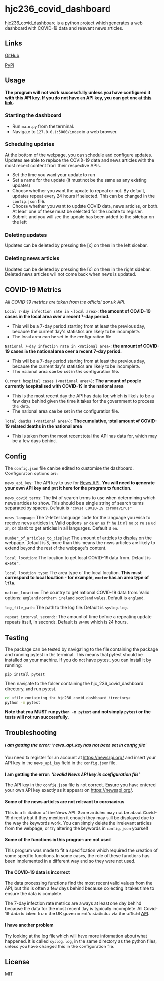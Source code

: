 # hjc236_covid_dashboard
hjc236_covid_dashboard is a python project which generates a web dashboard with COVID-19 data and relevant news articles.

## Links
[GitHub](https://github.com/hjc236/hjc236_covid_dashboard)

[PyPi](https://pypi.org/manage/project/hjc236-covid-dashboard/releases/)


## Usage

**The program will not work successfully unless you have configured it with this API key. If you do not have an API key, you can get one at [this link](https://newsapi.org/docs/get-started).**

### Starting the dashboard
* Run ```main.py``` from the terminal.
* Navigate to ```127.0.0.1:5000/index``` in a web browser.

### Scheduling updates
At the bottom of the webpage, you can schedule and configure updates. Updates are able to replace the COVID-19 data and news articles with the most recent content from their respective APIs.
* Set the time you want your update to run
* Set a name for the update (it must not be the same as any existing updates)
* Choose whether you want the update to repeat or not. By default, updates repeat every 24 hours if selected. This can be changed in the ```config.json``` file.
* Choose whether you want to update COVID data, news articles, or both. At least one of these must be selected for the update to register.
* Submit, and you will see the update has been added to the sidebar on the left.

### Deleting updates
Updates can be deleted by pressing the [x] on them in the left sidebar.

### Deleting news articles
Updates can be deleted by pressing the [x] on them in the right sidebar. Deleted news articles will not come back when news is updated.

## COVID-19 Metrics
*All COVID-19 metrics are taken from the official [gov.uk API](https://coronavirus.data.gov.uk/details/developers-guide)*.

```Local 7-day infection rate in <local area>```: **the amount of COVID-19 cases in the local area over a recent 7-day period.**
* This will be a 7-day period starting from at least the previous day, because the current day's statistics are likely to be incomplete.
* The local area can be set in the configuration file.

```National 7-day infection rate in <national area>```: **the amount of COVID-19 cases in the national area over a recent 7-day period.**
* This will be a 7-day period starting from at least the previous day, because the current day's statistics are likely to be incomplete.
* The national area can be set in the configuration file.

```Current hospital cases (<national area>)```: **The amount of people currently hospitalised with COVID-19 in the national area**
* This is the most recent day the API has data for, which is likely to be a few days behind given the time it takes for the government to process the data.
* The national area can be set in the configuration file.

```Total deaths (<national area>)```: **The cumulative, total amount of COVID-19 related deaths in the national area**
* This is taken from the most recent total the API has data for, which may be a few days behind.

## Config
The ```config.json```  file can be edited to customise the dashboard. Configuration options are:

```news_api_key```: The API key to use for [News API](https://newsapi.org/). **You will need to generate your own API key and put it here for the program to function.**

```news_covid_terms```: The list of search terms to use when determining which news articles to show. This should be a single string of search terms separated by spaces. Default is ```"covid COVID-19 coronavirus"```

```news_language```: The 2-letter language code for the language you wish to receive news articles in. Valid options: ```ar``` ```de``` ```en``` ```es``` ```fr``` ```he``` ```it``` ```nl``` ```no``` ```pt``` ```ru``` ```se``` ```ud``` ```zh```, or blank to get articles in all languages. Default is ```en```.

```number_of_articles_to_display```: The amount of articles to display on the webpage. Default is ```5```, more than this means the news articles are likely to extend beyond the rest of the webpage's content.

```local_location```: The location to get local COVID-19 data from. Default is ```exeter```.

```local_location_type```: The area type of the local location. **This must correspond to local location - for example, ```exeter``` has an area type of ```ltla```**.

```nation_location```: The country to get national COVID-19 data from. Valid options: ```england``` ```northern ireland``` ```scotland``` ```wales```. Default is ```england```.

```log_file_path```: The path to the log file. Default is ```syslog.log```.

```repeat_interval_seconds```: The amount of time before a repeating update repeats itself, in seconds. Default is ```86400``` which is 24 hours.


## Testing
The package can be tested by navigating to the file containing the package and running pytest in the terminal.
This means that pytest should be installed on your machine. If you do not have pytest, you can install it by running:

```bash
pip install pytest
```
Then navigate to the folder containing the hjc_236_covid_dashboard directory, and run pytest.
```bash
cd <file containing the hjc236_covid_dashboard directory>
python -m pytest
```
**Note that you MUST run ```python -m pytest``` and not simply ```pytest``` or the tests will not run successfully.**




## Troubleshooting
##### I am getting the error: *'news_api_key has not been set in config file'*
You need to register for an account at https://newsapi.org/ and insert your API key in the ```news_api_key``` field in the ```config.json``` file.

#### I am getting the error: *'Invalid News API key in configuration file'*
The API key in the ```config.json``` file is not correct. Ensure you have entered your own API key exactly as it appears on https://newsapi.org/.

#### Some of the news articles are not relevant to coronavirus
This is a limitation of the News API. Some articles may not be about Covid-19 directly but if they mention it enough they may still be displayed due to the way the keywords work. You can simply delete the irrelevant articles from the webpage, or try altering the keywords in ```config.json``` yourself

#### Some of the functions in this program are not used
This program was made to fit a specification which required the creation of some specific functions. In some cases, the role of these functions has been implemented in a different way and so they were not used. 

#### The COVID-19 data is incorrect
The data processing functions find the most recent valid values from the API, but this is often a few days behind because collecting it takes time to ensure the data is complete.

The 7-day infection rate metrics are always at least one day behind because the data for the most recent day is typically incomplete.
All Covid-19 data is taken from the UK government's statistics via the official [API](https://coronavirus.data.gov.uk/details/developers-guide).

#### I have another problem
Try looking at the log file which will have more information about what happened. It is called ```syslog.log```, in the same directory as the python files, unless you have changed this in the configuration file.

## License
[MIT](https://choosealicense.com/licenses/mit/)
